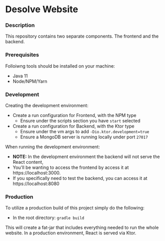 # Desolve Website

### Description
This repository contains two separate components. The frontend and the backend. 

### Prerequisites
Folloiwng tools should be installed on your machine:
- Java 11
- Node/NPM/Yarn

### Development
Creating the development environment:
- Create a run configuration for Frontend, with the NPM type
  - Ensure under the scripts section you have `start` selected
- Create a run configuration for Backend, with the Ktor type
  - Ensure under the vm args to add `-Dio.ktor.development=true`
  - Ensure a MongoDB server is running locally under port `27017`

When running the development environment:
- **NOTE:** In the development environment the backend will not serve the React content,
- You'll be wanting to access the frontend by access it at https://localhost:3000.
- If you specifically need to test the backend, you can access it at https://localhost:8080

### Production
To utilize a production build of this project simply do the following:
- In the root directory: `gradle build`

This will create a fat-jar that includes everything needed to run the whole website. In a production environment, React is served via Ktor.

